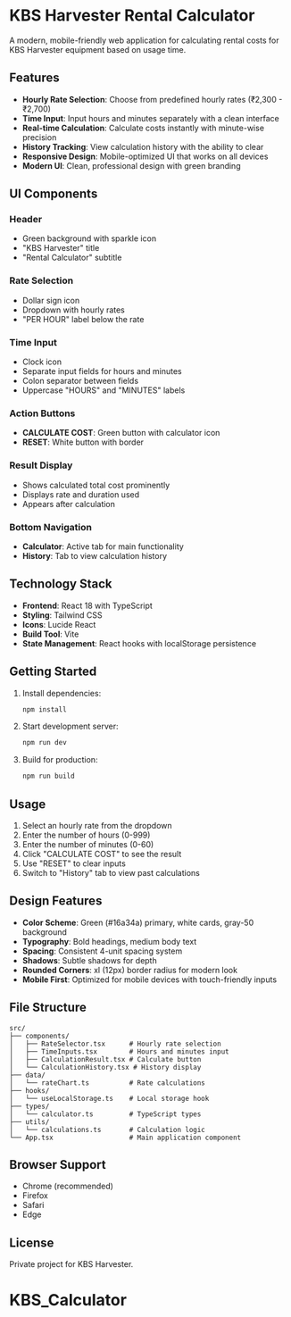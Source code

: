 # KBS Harvester Rental Calculator

A modern, mobile-friendly web application for calculating rental costs for KBS Harvester equipment based on usage time.

## Features

- **Hourly Rate Selection**: Choose from predefined hourly rates (₹2,300 - ₹2,700)
- **Time Input**: Input hours and minutes separately with a clean interface
- **Real-time Calculation**: Calculate costs instantly with minute-wise precision
- **History Tracking**: View calculation history with the ability to clear
- **Responsive Design**: Mobile-optimized UI that works on all devices
- **Modern UI**: Clean, professional design with green branding

## UI Components

### Header
- Green background with sparkle icon
- "KBS Harvester" title
- "Rental Calculator" subtitle

### Rate Selection
- Dollar sign icon
- Dropdown with hourly rates
- "PER HOUR" label below the rate

### Time Input
- Clock icon
- Separate input fields for hours and minutes
- Colon separator between fields
- Uppercase "HOURS" and "MINUTES" labels

### Action Buttons
- **CALCULATE COST**: Green button with calculator icon
- **RESET**: White button with border

### Result Display
- Shows calculated total cost prominently
- Displays rate and duration used
- Appears after calculation

### Bottom Navigation
- **Calculator**: Active tab for main functionality
- **History**: Tab to view calculation history

## Technology Stack

- **Frontend**: React 18 with TypeScript
- **Styling**: Tailwind CSS
- **Icons**: Lucide React
- **Build Tool**: Vite
- **State Management**: React hooks with localStorage persistence

## Getting Started

1. Install dependencies:
   ```bash
   npm install
   ```

2. Start development server:
   ```bash
   npm run dev
   ```

3. Build for production:
   ```bash
   npm run build
   ```

## Usage

1. Select an hourly rate from the dropdown
2. Enter the number of hours (0-999)
3. Enter the number of minutes (0-60)
4. Click "CALCULATE COST" to see the result
5. Use "RESET" to clear inputs
6. Switch to "History" tab to view past calculations

## Design Features

- **Color Scheme**: Green (#16a34a) primary, white cards, gray-50 background
- **Typography**: Bold headings, medium body text
- **Spacing**: Consistent 4-unit spacing system
- **Shadows**: Subtle shadows for depth
- **Rounded Corners**: xl (12px) border radius for modern look
- **Mobile First**: Optimized for mobile devices with touch-friendly inputs

## File Structure

```
src/
├── components/
│   ├── RateSelector.tsx      # Hourly rate selection
│   ├── TimeInputs.tsx        # Hours and minutes input
│   ├── CalculationResult.tsx # Calculate button
│   └── CalculationHistory.tsx # History display
├── data/
│   └── rateChart.ts          # Rate calculations
├── hooks/
│   └── useLocalStorage.ts    # Local storage hook
├── types/
│   └── calculator.ts         # TypeScript types
├── utils/
│   └── calculations.ts       # Calculation logic
└── App.tsx                   # Main application component
```

## Browser Support

- Chrome (recommended)
- Firefox
- Safari
- Edge

## License

Private project for KBS Harvester.
# KBS_Calculator
